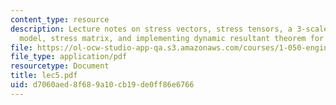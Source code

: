 ```yaml
---
content_type: resource
description: Lecture notes on stress vectors, stress tensors, a 3-scale continuum
  model, stress matrix, and implementing dynamic resultant theorem for REV.
file: https://ol-ocw-studio-app-qa.s3.amazonaws.com/courses/1-050-engineering-mechanics-i-fall-2007/d7060aed8f689a10cb19de0ff86e6766_lec5.pdf
file_type: application/pdf
resourcetype: Document
title: lec5.pdf
uid: d7060aed-8f68-9a10-cb19-de0ff86e6766
---
```

